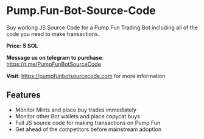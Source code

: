 # Pump.Fun-Bot-Source-Code
Buy working JS Source Code for a Pump.Fun Trading Bot including all of the code you need to make transactions.

**Price: 5 SOL**

**Message us on telegram to purchase**: https://t.me/PumpFunBotSourceCode

**Visit**: https://pumpfunbotsourcecode.com for more information

## Features

- Monitor Mints and place buy trades immediately
- Monitor other Bot wallets and place copycat buys
- Full JS source code for making transactions on Pump Fun
- Get ahead of the competitors before mainstream adoption  
